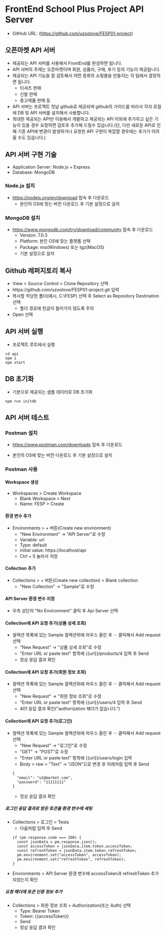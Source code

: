 # FrontEnd School Plus Project API Server
* GitHub URL: (https://github.com/uzoolove/FESP01-project)

## 오픈마켓 API 서버
* 제공되는 API 서버를 사용해서 FrontEnd를 완성하면 됩니다.
* API 서버의 주제는 오픈마켓이며 회원, 상품리, 구매, 후기 등의 기능이 제공됩니다.
* 제공되는 API 기능을 잘 검토해서 어떤 종류의 쇼핑몰을 만들지는 각 팀에서 결정하면 됩니다.
	- 티셔츠 판매
  - 신발 판매
  - 중고제품 판매 등
* API 서버는 프로젝트 첫날 github로 제공되며 github의 가이드를 따라서 각자 로컬에 DB 및 API 서버를 설치해서 사용합니다.
* 최대한 제공되는 API만 이용해서 개발하고 제공되는 API 이외애 추가하고 싶은 기능이 있을 경우 요청하면 검토후 추가해 드릴수 있습니다.(단, 다만 새로운 API로 인해 기존 API에 변경이 발생하거나 요청한 API 구현이 복잡할 경우에는 추가가 어려울 수도 있습니다.)

## API 서버 구현 기술
* Application Server: Node.js + Express
* Database: MongoDB

### Node.js 설치
* https://nodejs.org/en/download 접속 후 다운로드
  - 본인의 OS에 맞는 버전 다운로드 후 기본 설정으로 설치

### MongoDB 설치
* https://www.mongodb.com/try/download/community 접속 후 다운로드
  - Version: 7.0.3
  - Platform: 본인 OS에 맞는 플랫폼 선택
  - Package: msi(Windows) 또는 tgz(MacOS)
  - 기본 설정으로 설치

## Github 레퍼지토리 복사
* View > Source Control > Clone Repository 선택
* <nohyper>https</nohyper>://github.com/uzoolove/FESP01-project.git 입력
* 복사할 적당한 폴더(예시, C:\FESP) 선택 후 Select as Repository Destination 선택
  - 폴더 경로에 한글이 들어가지 않도록 주의
* Open 선택

## API 서버 실행
* 프로젝트 루트에서 실행
```
cd api
npm i
npm start
```

## DB 초기화
* 기본으로 제공되는 샘플 데이터로 DB 초기화
```
npm run initdb
```

## API 서버 테스트
### Postman 설치
* https://www.postman.com/downloads 접속 후 다운로드
- 본인의 OS에 맞는 버전 다운로드 후 기본 설정으로 설치

### Postman 사용
#### Workspace 생성
* Workspaces > Create Workspace
  - Blank Workspace > Next
  - Name: FESP > Create

#### 환경 변수 추가
* Environments > + 버튼(Create new environment)
  - "New Environment" -> "API Server"로 수정
  - Variable: url
  - Type: default
  - initial value: https://localhost/api
  - Ctrl + S 눌러서 저장

#### Collection 추가
* Collections > + 버튼(Create new collection) > Blank collection
  - "New Collection" -> "Sample"로 수정

#### API Server 환경 변수 지정
* 우측 상단의 "No Environment" 클릭 후 Api Server 선택

#### Collection에 API 요청 추가(상품 상세 조회)
* 컬렉션 목록에 있는 Sample 컬렉션위에 마우스 올린 후 ··· 클릭해서 Add request 선택
  - "New Request" -> "상품 상세 조회"로 수정
  - "Enter URL or paste text" 항목에 {{url}}/products/4 입력 후 Send
  - 정상 응답 결과 확인

#### Collection에 API 요청 추가(회원 정보 조회)
* 컬렉션 목록에 있는 Sample 컬렉션위에 마우스 올린 후 ··· 클릭해서 Add request 선택
  - "New Request" -> "회원 정보 조회"로 수정
  - "Enter URL or paste text" 항목에 {{url}}/users/4 입력 후 Send
  - 401 응답 결과 확인("authorization 헤더가 없습니다.")

#### Collection에 API 요청 추가(로그인)
* 컬렉션 목록에 있는 Sample 컬렉션위에 마우스 올린 후 ··· 클릭해서 Add request 선택
  - "New Request" -> "로그인"로 수정
  - "GET" -> "POST"로 수정
  - "Enter URL or paste text" 항목에 {{url}}/users/login 입력
  - Body > raw > "Text" -> "JSON"으로 변경 후 아래처럼 입력 후 Send
  ```
  {
    "email": "u1@market.com",
    "password": "11111111"
  }
  ```
  - 정상 응답 결과 확인

##### 로그인 응답 결과로 받은 토큰을 환경 변수에 세팅
* Collections > 로그인 > Tests
  - 다음처럼 입력 후 Send
  ```
  if (pm.response.code === 200) {
    const jsonData = pm.response.json();
    const accessToken = jsonData.item.token.accessToken;
    const refreshToken = jsonData.item.token.refreshToken;
    pm.environment.set("accessToken", accessToken);
    pm.environment.set("refreshToken", refreshToken);
  }
  ```
* Environments > API Server 환경 변수에 accessToken과 refreshToken 추가 되었는지 확인

##### 요청 헤더에 토큰 인증 정보 추가
* Collections > 회원 정보 조회 > Authorization(또는 Auth) 선택
  - Type: Bearer Token
  - Token: {{accessToken}}
  - Send
  - 정상 응답 결과 확인
